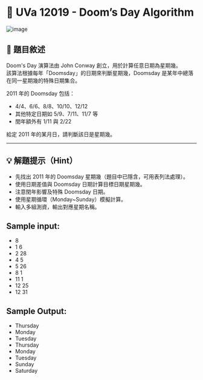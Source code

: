 # 📅 UVa 12019 - Doom’s Day Algorithm
![image](https://github.com/user-attachments/assets/18318650-079b-4228-bb0c-6329eee2836f)

## 📘 題目敘述

Doom's Day 演算法由 John Conway 創立，用於計算任意日期為星期幾。  
該算法根據每年「Doomsday」的日期來判斷星期幾，Doomsday 是某年中總落在同一星期幾的特殊日期集合。

2011 年的 Doomsday 包括：  
- 4/4、6/6、8/8、10/10、12/12  
- 其他特定日期如 5/9、7/11、11/7 等  
- 閏年額外有 1/11 與 2/22

給定 2011 年的某月日，請判斷該日是星期幾。

---

## 💡 解題提示（Hint）

- 先找出 2011 年的 Doomsday 星期幾（題目中已隱含，可用表列法處理）。  
- 使用日期差值與 Doomsday 日期計算目標日期星期幾。  
- 注意閏年影響及特殊 Doomsday 日期。  
- 使用星期循環（Monday~Sunday）模擬計算。  
- 輸入多組測資，輸出對應星期名稱。

## Sample input: 

- 8
- 1 6
- 2 28
- 4 5
- 5 26
- 8 1
- 11 1
- 12 25
- 12 31

## Sample Output: 

- Thursday
- Monday
- Tuesday
- Thursday
- Monday
- Tuesday
- Sunday
- Saturday
